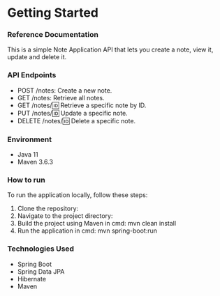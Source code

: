 # Getting Started

### Reference Documentation
This is a simple Note Application API that lets you create a note, view it, update and delete it.

### API Endpoints

* POST /notes: Create a new note.
* GET /notes: Retrieve all notes.
* GET /notes/:id: Retrieve a specific note by ID.
* PUT /notes/:id: Update a specific note.
* DELETE /notes/:id: Delete a specific note.

### Environment
* Java 11
* Maven 3.6.3

### How to run
To run the application locally, follow these steps:
1. Clone the repository:
2. Navigate to the project directory:
3. Build the project using Maven in cmd:
mvn clean install
4. Run the application in cmd:
mvn spring-boot:run

### Technologies Used

- Spring Boot
- Spring Data JPA
- Hibernate
- Maven

